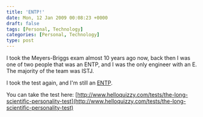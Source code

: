 ```yaml
---
title: 'ENTP!'
date: Mon, 12 Jan 2009 00:08:23 +0000
draft: false
tags: [Personal, Technology]
categories: [Personal, Technology]
type: post
---
```


I took the Meyers-Briggs exam almost 10 years ago now, back then I was one of two people that was an ENTP, and I was the only engineer with an E. The majority of the team was ISTJ.

I took the test again, and I'm still an [ENTP](http://www.helloquizzy.com/results/the-long-scientific-personality-test/?fromCGI=1&var_I%2bto%2bE=1&var_N%2bto%2bS=-9&var_F%2bto%2bT=7&var_J%2bto%2bP=13).

You can take the test here: [http://www.helloquizzy.com/tests/the-long-scientific-personality-test](http://www.helloquizzy.com/tests/the-long-scientific-personality-test)